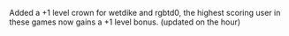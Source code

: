 Added a +1 level crown for wetdike and rgbtd0, the highest scoring user in these games now gains a +1 level bonus. (updated on the hour)